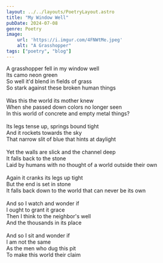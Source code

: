 ```yaml
---
layout: ../../layouts/PoetryLayout.astro
title: "My Window Well"
pubDate: 2024-07-08
genre: Poetry
image:
    url: 'https://i.imgur.com/4FNWtMe.jpeg'
    alt: "A Grasshopper"
tags: ["poetry", "blog"]
---
```

A grasshopper fell in my window well\
Its camo neon green\
So well it'd blend in fields of grass\
So stark against these broken human things\
\
Was this the world its mother knew\
When she passed down colors no longer seen\
In this world of concrete and empty metal things?\
\
Its legs tense up, springs bound tight\
And it rockets towards the sky\
That narrow slit of blue that hints at daylight\
\
Yet the walls are slick and the channel deep\
It falls back to the stone\
Laid by humans with no thought of a world outside their own\
\
Again it cranks its legs up tight\
But the end is set in stone\
It falls back down to the world that can never be its own\
\
And so I watch and wonder if\
I ought to grant it grace\
Then I think to the neighbor's well\
And the thousands in its place\
\
And so I sit and wonder if\
I am not the same\
As the men who dug this pit\
To make this world their claim

